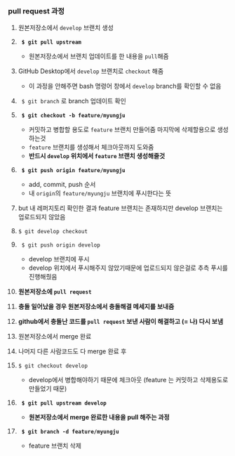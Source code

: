 ### pull request 과정
1. 원본저장소에서 ```develop``` 브랜치 생성
2. **``` $ git pull upstream```**
	- 원본저장소에서 브랜치 업데이트를 한 내용을 `pull`해줌
3. GitHub Desktop에서 ```develop``` 브랜치로 ```checkout``` 해줌
	- 이 과정을 안해주면 bash 명령어 창에서 ```develop``` branch를 확인할 수 없음
4. ``` $ git branch``` 로 branch 업데이트 확인 
5. **``` $ git checkout -b feature/myungju```**
	- 커밋하고 병합할 용도로 ```feature``` 브랜치 만들어줌 마지막에 삭제할용으로 생성하는것
	- ```feature``` 브랜치를 생성해서 체크아웃까지 도와줌
	- **반드시 ```develop``` 위치에서 ```feature``` 브랜치 생성해줄것**
6. **``` $ git push origin feature/myungju```**
	- add, commit, push 순서
	- 내 ```origin```의 ```feature/myungju``` 브랜치에 푸시한다는 뜻

7. but 내 레퍼지토리 확인한 결과  feature 브랜치는 존재하지만 develop 브랜치는 업로드되지 않았음
8. ```$ git develop checkout```
9. ``` $ git push origin develop```
	- develop 브랜치에 푸시 
	- develop 위치에서 푸시해주지 않았기때문에 업로드되지 않은걸로 추측 푸시를 진행해줬음
10. **원본저장소에 ```pull request```** 
11. **충돌 일어났을 경우 원본저장소에서 충돌해결 메세지를 보내줌**
12. **github에서 충돌난 코드를 ```pull request``` 보낸 사람이 해결하고 (= 나) 다시 보냄**
13. 원본저장소에서 merge 완료
14. 나머지 다른 사람코드도 다 merge 완료 후 
15. ```$ git checkout develop``` 
	- develop에서 병합해야하기 때문에 체크아웃 (feature 는 커밋하고 삭제용도로 만들었기 때문)
	
16.  **``` $ git pull upstream develop```**
		- **원본저장소에서 merge 완료한 내용을 pull 해주는 과정**

17.  **``` $ git branch -d feature/myungju```**
		- feature 브랜치 삭제
